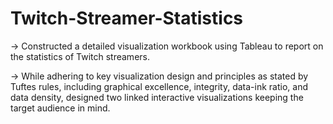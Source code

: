 # Twitch-Streamer-Statistics
-> Constructed a detailed visualization workbook using Tableau to report on the statistics of Twitch streamers.

-> While adhering to key visualization design and principles as stated by Tuftes rules, including graphical excellence, integrity, data-ink ratio, and data density, designed two linked interactive visualizations keeping the target audience in mind.
